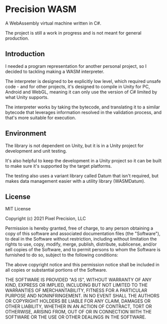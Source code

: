 # Precision WASM

A WebAssembly virtual machine written in C#.

The project is still a work in progress and is not meant for general production.

## Introduction

I needed a program representation for another personal project, so I decided to 
tackling making a WASM interpreter.

The interpreter is designed to be explicitly low level, which required unsafe code -
and for other projects, it's designed to compile in Unity for PC, Android and WebGL,
meaning it can only use the version of C# limited by what Unity supports.

The interpreter works by taking the bytecode, and translating it to a similar bytecode that
leverages information resolved in the validation process, and that's more suitable for 
execution.

## Environment

The library is not dependent on Unity, but it is in a Unity project for development
and unit testing. 

It's also helpful to keep the development in a Unity project so it can be built to make
sure it's supported by the target platforms.

The testing also uses a variant library called Datum that isn't required, but
makes data management easier with a utility library (WASMDatum).

## License

MIT License

Copyright (c) 2021 Pixel Precision, LLC

Permission is hereby granted, free of charge, to any person obtaining a copy
of this software and associated documentation files (the "Software"), to deal
in the Software without restriction, including without limitation the rights
to use, copy, modify, merge, publish, distribute, sublicense, and/or sell
copies of the Software, and to permit persons to whom the Software is
furnished to do so, subject to the following conditions:

The above copyright notice and this permission notice shall be included in all
copies or substantial portions of the Software.

THE SOFTWARE IS PROVIDED "AS IS", WITHOUT WARRANTY OF ANY KIND, EXPRESS OR
IMPLIED, INCLUDING BUT NOT LIMITED TO THE WARRANTIES OF MERCHANTABILITY,
FITNESS FOR A PARTICULAR PURPOSE AND NONINFRINGEMENT. IN NO EVENT SHALL THE
AUTHORS OR COPYRIGHT HOLDERS BE LIABLE FOR ANY CLAIM, DAMAGES OR OTHER
LIABILITY, WHETHER IN AN ACTION OF CONTRACT, TORT OR OTHERWISE, ARISING FROM,
OUT OF OR IN CONNECTION WITH THE SOFTWARE OR THE USE OR OTHER DEALINGS IN THE
SOFTWARE.